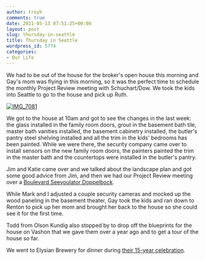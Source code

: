 ```yaml
---
author: troyh
comments: true
date: 2011-05-13 07:51:25+00:00
layout: post
slug: thursday-in-seattle
title: Thursday in Seattle
wordpress_id: 5774
categories:
- Our Life
---
```


We had to be out of the house for the broker's open house this morning and Gay's mom was flying in this morning, so it was the perfect time to schedule the monthly Project Review meeting with Schuchart/Dow. We took the kids into Seattle to go to the house and pick up Ruth.

[![IMG_7081](http://farm4.static.flickr.com/3499/5716432090_20376f9074.jpg)](http://www.flickr.com/photos/troyh/5716432090/)

<!-- more -->We got to the house at 10am and got to see the changes in the last week: the glass installed in the family room doors, grout in the basement bath tile, master bath vanities installed, the basement cabinetry installed, the butler's pantry steel shelving installed and all the trim in the kids' bedrooms has been painted. While we were there, the security company came over to install sensors on the new family room doors, the painters painted the trim in the master bath and the countertops were installed in the butler's pantry.

Jim and Katie came over and we talked about the landscape plan and got some good advice from Jim, and then we had our Project Review meeting over a [Boulevard Seeyoulator Doppelbock](http://www.boulevard.com/BoulevardBeers/seeyoulator-doppelbock/).

While Mark and I adjusted a couple security cameras and mocked up the wood paneling in the basement theater, Gay took the kids and ran down to Renton to pick up her mom and brought her back to the house so she could see it for the first time.

Todd from Olson Kundig also stopped by to drop off the blueprints for the house on Vashon that we gave them over a year ago and to get a tour of the house so far.

We went to Elysian Brewery for dinner during [their 15-year celebration](http://www.capitolhillseattle.com/2011/05/06/elysian-brewing-celebrates-15-years-on-capitol-hill-with-15-favorite-beers).
